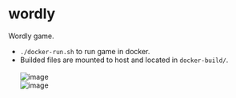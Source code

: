 # wordly
Wordly game. 
- `./docker-run.sh` to run game in docker. 
- Builded files are mounted to host and located in `docker-build/`. \
\
![image](https://github.com/user-attachments/assets/02789a1c-089e-40d6-ad9c-f3cc9e40bc1e) \
![image](https://github.com/user-attachments/assets/bc9a3770-9093-467a-ad39-22d1172c8bea)

